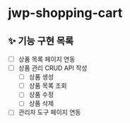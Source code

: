 # jwp-shopping-cart

## ✨ 기능 구현 목록
- [ ] 상품 목록 페이지 연동
- [ ] 상품 관리 CRUD API 작성
  - [ ] 상품 생성
  - [ ] 상품 목록 조회
  - [ ] 상품 수정
  - [ ] 상품 삭제
- [ ] 관리자 도구 페이지 연동
